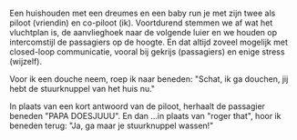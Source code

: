 Een huishouden met een dreumes en een baby run je met zijn twee als piloot (vriendin) en co-piloot (ik).
Voortdurend stemmen we af wat het vluchtplan is, de aanvlieghoek naar de volgende luier en
we houden op intercomstijl de passagiers op de hoogte. En dat altijd zoveel mogelijk
 met closed-loop communicatie, vooral bij gekrijs (passagiers) en enige stress (wijzelf).

Voor ik een douche neem, roep ik naar beneden: "Schat, ik ga
douchen, jij hebt de stuurknuppel van het huis nu."

In plaats van een kort antwoord van de piloot,
herhaalt de passagier beneden "PAPA DOESJUUU". 
En dan ...in plaats van "roger that", hoor ik
beneden terug: "Ja, ga maar je stuurknuppel wassen!"

